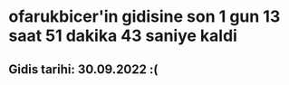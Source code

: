 # ofarukbicer'in gidisine son 1 gun 13 saat 51 dakika 43 saniye kaldi

## Gidis tarihi: 30.09.2022 :(